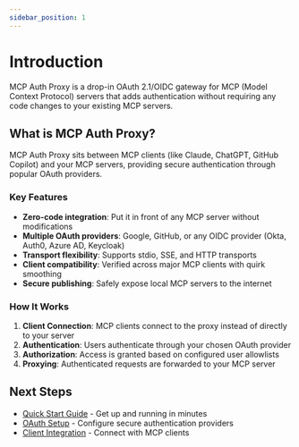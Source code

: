 ```yaml
---
sidebar_position: 1
---
```


# Introduction

MCP Auth Proxy is a drop-in OAuth 2.1/OIDC gateway for MCP (Model Context Protocol) servers that adds authentication without requiring any code changes to your existing MCP servers.

## What is MCP Auth Proxy?

MCP Auth Proxy sits between MCP clients (like Claude, ChatGPT, GitHub Copilot) and your MCP servers, providing secure authentication through popular OAuth providers.

### Key Features

- **Zero-code integration**: Put it in front of any MCP server without modifications
- **Multiple OAuth providers**: Google, GitHub, or any OIDC provider (Okta, Auth0, Azure AD, Keycloak)
- **Transport flexibility**: Supports stdio, SSE, and HTTP transports
- **Client compatibility**: Verified across major MCP clients with quirk smoothing
- **Secure publishing**: Safely expose local MCP servers to the internet

### How It Works

1. **Client Connection**: MCP clients connect to the proxy instead of directly to your server
2. **Authentication**: Users authenticate through your chosen OAuth provider
3. **Authorization**: Access is granted based on configured user allowlists
4. **Proxying**: Authenticated requests are forwarded to your MCP server

## Next Steps

- [Quick Start Guide](./quickstart.md) - Get up and running in minutes
- [OAuth Setup](./oauth-setup.md) - Configure secure authentication providers
- [Client Integration](./client-integration.md) - Connect with MCP clients
